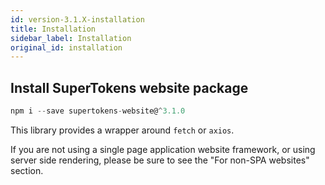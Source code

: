 ```yaml
---
id: version-3.1.X-installation
title: Installation
sidebar_label: Installation
original_id: installation
---
```


## Install SuperTokens website package
```js
npm i --save supertokens-website@^3.1.0
```

This library provides a wrapper around ```fetch``` or ```axios```.

<div class="specialNote">
If you are not using a single page application website framework, or using server side rendering, please be sure to see the "For non-SPA websites" section.
</div>